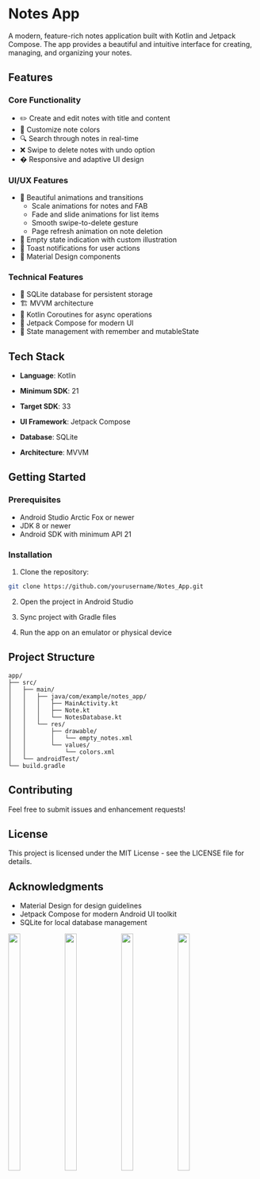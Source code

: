 # Notes App

A modern, feature-rich notes application built with Kotlin and Jetpack Compose. The app provides a beautiful and intuitive interface for creating, managing, and organizing your notes.

## Features

### Core Functionality
- ✏️ Create and edit notes with title and content
- 🎨 Customize note colors
- 🔍 Search through notes in real-time
- ❌ Swipe to delete notes with undo option
- � Responsive and adaptive UI design

### UI/UX Features
- 🌟 Beautiful animations and transitions
  - Scale animations for notes and FAB
  - Fade and slide animations for list items
  - Smooth swipe-to-delete gesture
  - Page refresh animation on note deletion
- 🎯 Empty state indication with custom illustration
- 🔔 Toast notifications for user actions
- 📝 Material Design components

### Technical Features
- 💾 SQLite database for persistent storage
- 🏗️ MVVM architecture
- 🎯 Kotlin Coroutines for async operations
- 🎨 Jetpack Compose for modern UI
- 🔄 State management with remember and mutableState

## Tech Stack

- **Language**: Kotlin
- **Minimum SDK**: 21
- **Target SDK**: 33
- **UI Framework**: Jetpack Compose
- **Database**: SQLite



- **Architecture**: MVVM

## Getting Started

### Prerequisites
- Android Studio Arctic Fox or newer
- JDK 8 or newer
- Android SDK with minimum API 21

### Installation
1. Clone the repository:
```bash
git clone https://github.com/yourusername/Notes_App.git
```

2. Open the project in Android Studio

3. Sync project with Gradle files

4. Run the app on an emulator or physical device

## Project Structure

```
app/
├── src/
│   ├── main/
│   │   ├── java/com/example/notes_app/
│   │   │   ├── MainActivity.kt
│   │   │   ├── Note.kt
│   │   │   └── NotesDatabase.kt
│   │   └── res/
│   │       ├── drawable/
│   │       │   └── empty_notes.xml
│   │       └── values/
│   │           └── colors.xml
│   └── androidTest/
└── build.gradle
```

## Contributing




Feel free to submit issues and enhancement requests!

## License

This project is licensed under the MIT License - see the LICENSE file for details.

## Acknowledgments

- Material Design for design guidelines
- Jetpack Compose for modern Android UI toolkit
- SQLite for local database management

<p>
  <img align = "left"  src = "[https://github.com/SJaynesh/OptiFlow-Assets/assets/115562979/e573099d-3616-4a14-b08f-9874fd9e18dd](https://github.com/user-attachments/assets/0a2d1eb9-43ff-46a6-9dbe-63f75b7847a2).jpg" width=22% height=35% >
  
  <img align = "left"  src = "(https://github.com/user-attachments/assets/2c2d66d5-1200-47f5-ac04-ff41d026b349.jpg" width=22% height=35% >
 
 <img align = "left"  src = "https://github.com/user-attachments/assets/798f5317-885c-4cbf-8efd-481258d029eb.jpg" width=22% height=35% >
 
 <img  src = "https://github.com/user-attachments/assets/ec0170d7-fa1b-4a3f-919e-e5ff1dc3182c.jpg" width=22% height=35% >
</p>

<br><br>











